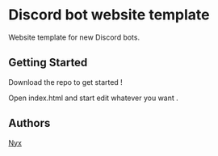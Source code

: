 # Discord bot website template 

Website template for new Discord bots.

## Getting Started

Download the repo to get started !

Open index.html and start edit whatever you want .

## Authors

[Nyx](https://github.com/ACHR4FDEV)

